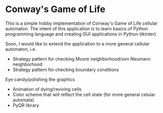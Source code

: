 # Conway's Game of Life

This is a simple hobby implementation of Conway's Game of Life cellular automaton.
The intent of this application is to learn basics of Python programming language
and creating GUI applications in Python (tkinter).

Soon, I would like to extend the application to a more general cellular automaton, i.e.
* Strategy pattern for checking Moore neighborhood/von Neumann neighborhood
* Strategy pattern for checking boundary conditions

Eye candy/polishing the graphics
* Animation of dying/reviving cells
* Color scheme that will reflect the cell state (for more general celular automata)
* PyQR library
